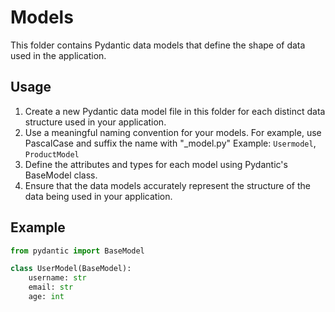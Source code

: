 # Models

This folder contains Pydantic data models that define the shape of data used in the application.

## Usage

1. Create a new Pydantic data model file in this folder for each distinct data structure used in your application.
2. Use a meaningful naming convention for your models. For example, use PascalCase and suffix the name with "_model.py"
    Example: `Usermodel`, `ProductModel`
3. Define the attributes and types for each model using Pydantic's BaseModel class.
4. Ensure that the data models accurately represent the structure of the data being used in your application.

## Example
```python
from pydantic import BaseModel

class UserModel(BaseModel):
    username: str
    email: str
    age: int
```